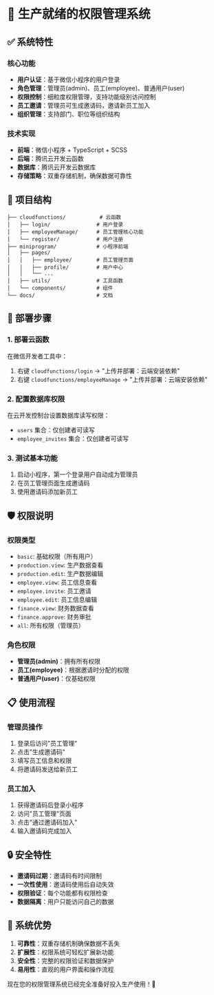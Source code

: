 # 🚀 生产就绪的权限管理系统

## ✅ 系统特性

### 核心功能
- **用户认证**：基于微信小程序的用户登录
- **角色管理**：管理员(admin)、员工(employee)、普通用户(user)
- **权限控制**：细粒度权限管理，支持功能级别访问控制
- **员工邀请**：管理员可生成邀请码，邀请新员工加入
- **组织管理**：支持部门、职位等组织结构

### 技术实现
- **前端**：微信小程序 + TypeScript + SCSS
- **后端**：腾讯云开发云函数
- **数据库**：腾讯云开发云数据库
- **存储策略**：双重存储机制，确保数据可靠性

## 📁 项目结构

```
├── cloudfunctions/           # 云函数
│   ├── login/               # 用户登录
│   ├── employeeManage/      # 员工管理核心功能
│   └── register/            # 用户注册
├── miniprogram/             # 小程序前端
│   ├── pages/
│   │   ├── employee/        # 员工管理页面
│   │   ├── profile/         # 用户中心
│   │   └── ...
│   ├── utils/               # 工具函数
│   └── components/          # 组件
└── docs/                    # 文档
```

## 🔧 部署步骤

### 1. 部署云函数
在微信开发者工具中：
1. 右键 `cloudfunctions/login` → "上传并部署：云端安装依赖"
2. 右键 `cloudfunctions/employeeManage` → "上传并部署：云端安装依赖"

### 2. 配置数据库权限
在云开发控制台设置数据库读写权限：
- `users` 集合：仅创建者可读写
- `employee_invites` 集合：仅创建者可读写

### 3. 测试基本功能
1. 启动小程序，第一个登录用户自动成为管理员
2. 在员工管理页面生成邀请码
3. 使用邀请码添加新员工

## 🛡️ 权限说明

### 权限类型
- `basic`: 基础权限（所有用户）
- `production.view`: 生产数据查看
- `production.edit`: 生产数据编辑
- `employee.view`: 员工信息查看
- `employee.invite`: 员工邀请
- `employee.edit`: 员工信息编辑
- `finance.view`: 财务数据查看
- `finance.approve`: 财务审批
- `all`: 所有权限（管理员）

### 角色权限
- **管理员(admin)**：拥有所有权限
- **员工(employee)**：根据邀请时分配的权限
- **普通用户(user)**：仅基础权限

## 📋 使用流程

### 管理员操作
1. 登录后访问"员工管理"
2. 点击"生成邀请码"
3. 填写员工信息和权限
4. 将邀请码发送给新员工

### 员工加入
1. 获得邀请码后登录小程序
2. 访问"员工管理"页面
3. 点击"通过邀请码加入"
4. 输入邀请码完成加入

## 🔒 安全特性

- **邀请码过期**：邀请码有时间限制
- **一次性使用**：邀请码使用后自动失效
- **权限验证**：每个功能都有权限检查
- **数据隔离**：用户只能访问自己的数据

## 🎯 系统优势

1. **可靠性**：双重存储机制确保数据不丢失
2. **扩展性**：权限系统可轻松扩展新功能
3. **安全性**：完整的权限验证和数据保护
4. **易用性**：直观的用户界面和操作流程

现在您的权限管理系统已经完全准备好投入生产使用！🎉

